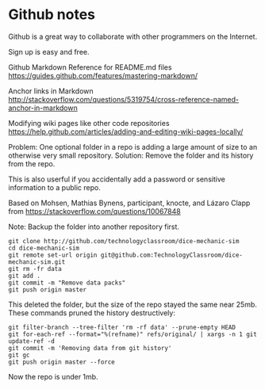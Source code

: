 # Github notes

Github is a great way to collaborate with other programmers on the Internet.

Sign up is easy and free.

Github Markdown Reference for README.md files
https://guides.github.com/features/mastering-markdown/

Anchor links in Markdown
http://stackoverflow.com/questions/5319754/cross-reference-named-anchor-in-markdown

Modifying wiki pages like other code repositories
https://help.github.com/articles/adding-and-editing-wiki-pages-locally/

Problem: One optional folder in a repo is adding a large amount of size to an
otherwise very small repository.
Solution: Remove the folder and its history from the repo.

This is also userful if you accidentally add a password or sensitive
information to a public repo.

Based on Mohsen, Mathias Bynens, participant, knocte, and Lázaro Clapp from
https://stackoverflow.com/questions/10067848

Note: Backup the folder into another repository first.

```
git clone http://github.com/technologyclassroom/dice-mechanic-sim
cd dice-mechanic-sim
git remote set-url origin git@github.com:TechnologyClassroom/dice-mechanic-sim.git
git rm -fr data
git add .
git commit -m "Remove data packs"
git push origin master
```

This deleted the folder, but the size of the repo stayed the same near 25mb.
These commands pruned the history destructively:

```
git filter-branch --tree-filter 'rm -rf data' --prune-empty HEAD
git for-each-ref --format="%(refname)" refs/original/ | xargs -n 1 git update-ref -d
git commit -m 'Removing data from git history'
git gc
git push origin master --force
```

Now the repo is under 1mb.

